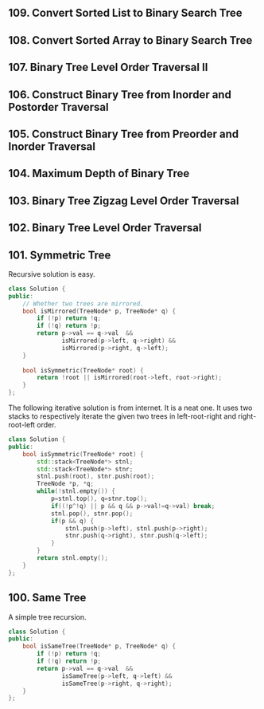 ## 109. Convert Sorted List to Binary Search Tree 
## 108. Convert Sorted Array to Binary Search Tree  
## 107. Binary Tree Level Order Traversal II  
## 106. Construct Binary Tree from Inorder and Postorder Traversal  
## 105. Construct Binary Tree from Preorder and Inorder Traversal 
## 104. Maximum Depth of Binary Tree  
## 103. Binary Tree Zigzag Level Order Traversal  
## 102. Binary Tree Level Order Traversal 
## 101. Symmetric Tree  

Recursive solution is easy.
```cpp
class Solution {
public:
    // Whether two trees are mirrored.
    bool isMirrored(TreeNode* p, TreeNode* q) {
        if (!p) return !q;
        if (!q) return !p;
        return p->val == q->val  && 
               isMirrored(p->left, q->right) &&
               isMirrored(p->right, q->left);
    }
    
    bool isSymmetric(TreeNode* root) {
        return !root || isMirrored(root->left, root->right);
    }
};
```
The following iterative solution is from internet. It is a neat one. It uses two
stacks to respectively iterate the given two trees in left-root-right and
right-root-left order.

```cpp
class Solution {
public:
    bool isSymmetric(TreeNode* root) {
        std::stack<TreeNode*> stnl;
        std::stack<TreeNode*> stnr;
        stnl.push(root), stnr.push(root);
        TreeNode *p, *q;
        while(!stnl.empty()) {
            p=stnl.top(), q=stnr.top();
            if((!p^!q) || p && q && p->val!=q->val) break;
            stnl.pop(), stnr.pop();
            if(p && q) {
                stnl.push(p->left), stnl.push(p->right);
                stnr.push(q->right), stnr.push(q->left);
            }
        }
        return stnl.empty();
    }
};
```

## 100. Same Tree

A simple tree recursion.

```cpp
class Solution {
public:
    bool isSameTree(TreeNode* p, TreeNode* q) {
        if (!p) return !q;
        if (!q) return !p;
        return p->val == q->val  && 
               isSameTree(p->left, q->left) &&
               isSameTree(p->right, q->right);
    }
};
```

